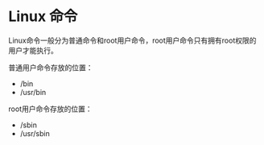 # Linux 命令

Linux命令一般分为普通命令和root用户命令，root用户命令只有拥有root权限的用户才能执行。

普通用户命令存放的位置：

- /bin
- /usr/bin

root用户命令存放的位置：

- /sbin
- /usr/sbin

 